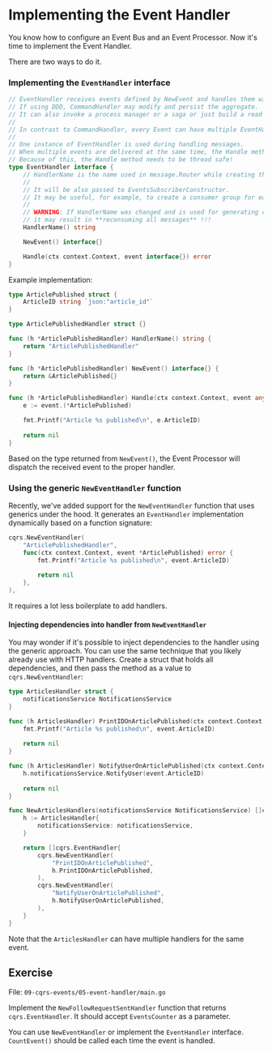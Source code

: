 # Implementing the Event Handler

You know how to configure an Event Bus and an Event Processor. Now it's time to implement the Event Handler.

There are two ways to do it.

### Implementing the `EventHandler` interface

```go
// EventHandler receives events defined by NewEvent and handles them with its Handle method.
// If using DDD, CommandHandler may modify and persist the aggregate.
// It can also invoke a process manager or a saga or just build a read model.
//
// In contrast to CommandHandler, every Event can have multiple EventHandlers.
//
// One instance of EventHandler is used during handling messages.
// When multiple events are delivered at the same time, the Handle method can be executed multiple times at the same time.
// Because of this, the Handle method needs to be thread safe!
type EventHandler interface {
	// HandlerName is the name used in message.Router while creating the handler.
	//
	// It will be also passed to EventsSubscriberConstructor.
	// It may be useful, for example, to create a consumer group for each handler.
	//
	// WARNING: If HandlerName was changed and is used for generating consumer groups,
	// it may result in **reconsuming all messages** !!!
	HandlerName() string

	NewEvent() interface{}

	Handle(ctx context.Context, event interface{}) error
}
```

Example implementation:

```go
type ArticlePublished struct {
	ArticleID string `json:"article_id"`
}

type ArticlePublishedHandler struct {}

func (h *ArticlePublishedHandler) HandlerName() string {
	return "ArticlePublishedHandler"
}

func (h *ArticlePublishedHandler) NewEvent() interface{} {
	return &ArticlePublished{}
}

func (h *ArticlePublishedHandler) Handle(ctx context.Context, event any) error {
	e := event.(*ArticlePublished)

	fmt.Printf("Article %s published\n", e.ArticleID)
	
	return nil
}
```

Based on the type returned from `NewEvent()`, the Event Processor will dispatch the received event to the proper handler.

### Using the generic `NewEventHandler` function

Recently, we've added support for the `NewEventHandler` function that uses generics under the hood.
It generates an `EventHandler` implementation dynamically based on a function signature: 

```go
cqrs.NewEventHandler(
	"ArticlePublishedHandler", 
	func(ctx context.Context, event *ArticlePublished) error {
		fmt.Printf("Article %s published\n", event.ArticleID)
		
		return nil
	},
),
```

It requires a lot less boilerplate to add handlers.

#### Injecting dependencies into handler from `NewEventHandler`

You may wonder if it's possible to inject dependencies to the handler using the generic approach.
You can use the same technique that you likely already use with HTTP handlers.
Create a struct that holds all dependencies, and then pass the method as a value to `cqrs.NewEventHandler`:

```go
type ArticlesHandler struct {
	notificationsService NotificationsService
}

func (h ArticlesHandler) PrintIDOnArticlePublished(ctx context.Context, event *ArticlePublished) error {
	fmt.Printf("Article %s published\n", event.ArticleID)
	
	return nil
}

func (h ArticlesHandler) NotifyUserOnArticlePublished(ctx context.Context, event *ArticlePublished) error {
	h.notificationsService.NotifyUser(event.ArticleID)
	
	return nil
}

func NewArticlesHandlers(notificationsService NotificationsService) []cqrs.EventHandler {
	h := ArticlesHandler{
		notificationsService: notificationsService,
	}

	return []cqrs.EventHandler{
		cqrs.NewEventHandler(
			"PrintIDOnArticlePublished", 
			h.PrintIDOnArticlePublished,
		), 
		cqrs.NewEventHandler(
			"NotifyUserOnArticlePublished", 
			h.NotifyUserOnArticlePublished, 
		),
	}
}
```

Note that the `ArticlesHandler` can have multiple handlers for the same event.

## Exercise

File: `09-cqrs-events/05-event-handler/main.go`

Implement the `NewFollowRequestSentHandler` function that returns `cqrs.EventHandler`.
It should accept `EventsCounter` as a parameter.

You can use `NewEventHandler` or implement the `EventHandler` interface.
`CountEvent()` should be called each time the event is handled.
